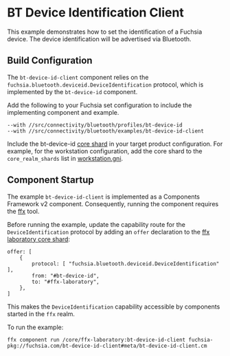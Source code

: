 # BT Device Identification Client

This example demonstrates how to set the identification of a Fuchsia device. The device
identification will be advertised via Bluetooth.

## Build Configuration

The `bt-device-id-client` component relies on the `fuchsia.bluetooth.deviceid.DeviceIdentification`
protocol, which is implemented by the `bt-device-id` component.

Add the following to your Fuchsia set configuration to include the implementing component and
example.

```
--with //src/connectivity/bluetooth/profiles/bt-device-id
--with //src/connectivity/bluetooth/examples/bt-device-id-client
```

Include the bt-device-id [core shard](/src/connectivity/bluetooth/profiles/bt-device-id/meta/bt-device-id.core_shard.cml)
in your target product configuration. For example, for the workstation configuration, add the core
shard to the `core_realm_shards` list in [workstation.gni](/products/common/workstation.gni).

## Component Startup

The example `bt-device-id-client` is implemented as a Components Framework v2 component.
Consequently, running the component requires the [ffx](https://fuchsia.dev/reference/tools/sdk/ffx)
tool.

Before running the example, update the capability route for the `DeviceIdentification` protocol by
adding an `offer` declaration to the [ffx laboratory core shard](/src/developer/remote-control/meta/laboratory.core_shard.cml):

```
offer: [
    {
        protocol: [ "fuchsia.bluetooth.deviceid.DeviceIdentification" ],
        from: "#bt-device-id",
        to: "#ffx-laboratory",
    },
]
```

This makes the `DeviceIdentification` capability accessible by components started in the `ffx` realm.

To run the example:

```
ffx component run /core/ffx-laboratory:bt-device-id-client fuchsia-pkg://fuchsia.com/bt-device-id-client#meta/bt-device-id-client.cm
```
